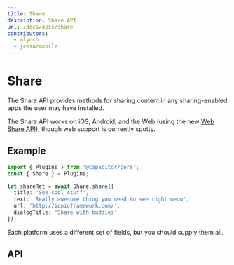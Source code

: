 ```yaml
---
title: Share
description: Share API
url: /docs/apis/share
contributors:
  - mlynch
  - jcesarmobile
---
```


<plugin-platforms platforms="pwa,ios,android"></plugin-platforms>

# Share

The Share API provides methods for sharing content in any sharing-enabled apps the user may have installed.

The Share API works on iOS, Android, and the Web (using the new [Web Share API](https://developers.google.com/web/updates/2016/09/navigator-share)), though web support is currently spotty.

<plugin-api index="true" name="share"></plugin-api>

## Example

```typescript
import { Plugins } from '@capacitor/core';
const { Share } = Plugins;

let shareRet = await Share.share({
  title: 'See cool stuff',
  text: 'Really awesome thing you need to see right meow',
  url: 'http://ionicframework.com/',
  dialogTitle: 'Share with buddies'
});
```

Each platform uses a different set of fields, but you should supply them all.

## API

<plugin-api name="share"></plugin-api>
